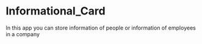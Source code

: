 # Informational_Card
In this app you can store information of people or information of employees in a company 
